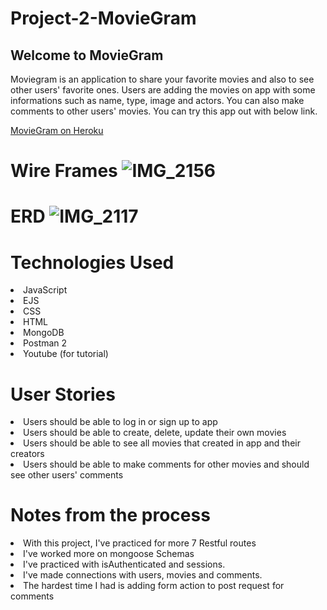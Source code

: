 # Project-2-MovieGram

<h2>Welcome to MovieGram</h2>
<p>Moviegram is an application to share your favorite movies and also to see other users' favorite ones. Users are adding the movies on app with some informations
such as name, type, image and actors. You can also make comments to other users' movies. You can try this app out with below link. </p>

[MovieGram on Heroku](https://moviegram-86d43202f567.herokuapp.com/movie)

# Wire Frames ![IMG_2156](https://github.com/yilmaz1998/Project-2-MovieGram/assets/152319088/8c11dde0-57fc-4284-ab27-b5c0ec9112f1)
# ERD ![IMG_2117](https://github.com/yilmaz1998/Project-2-MovieGram/assets/152319088/e95287e1-fabf-488e-9d82-19952bd38b9d)

# Technologies Used
<li>JavaScript</li>
<li>EJS</li>
<li>CSS</li>
<li>HTML</li>
<li>MongoDB</li>
<li>Postman 2</li>
<li>Youtube (for tutorial)</li>

# User Stories
<li>Users should be able to log in or sign up to app</li>
<li>Users should be able to create, delete, update their own movies</li>
<li>Users should be able to see all movies that created in app and their creators</li>
<li>Users should be able to make comments for other movies and should see other users' comments</li>

# Notes from the process
<li>With this project, I've practiced for more 7 Restful routes </li>
<li>I've worked more on mongoose Schemas</li>
<li>I've practiced with isAuthenticated and sessions. </li>
<li>I've made connections with users, movies and comments. </li>
<li>The hardest time I had is adding form action to post request for comments </li>
